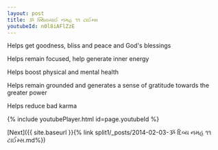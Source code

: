 ```yaml
---
layout: post
title: ૐ સ્થિરાયાઈ નમહ ૧૧ ટાઈમ્સ
youtubeId: n0l8iAFlZzE
---
```

 
 
Helps get goodness, bliss and peace and God's blessings
 
Helps remain focused, help generate inner energy 
 
Helps boost physical and mental health 
 
Helps remain grounded and generates a sense of gratitude towards the greater power 
 
Helps reduce bad karma
 
 
 
 


{% include youtubePlayer.html id=page.youtubeId %}
 
[Next]({{ site.baseurl }}{% link  split1/_posts/2014-02-03-ૐ દિવ્ય નમહ ૧૧ ટાઈમ્સ.md%})
 
